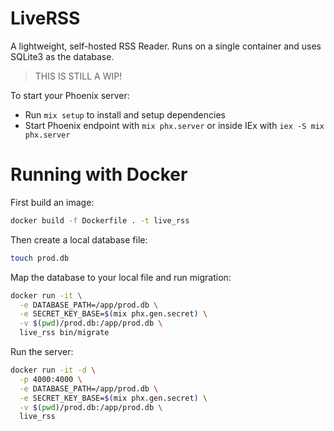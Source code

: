 # LiveRSS

A lightweight, self-hosted RSS Reader.
Runs on a single container and uses SQLite3 as the database.

> THIS IS STILL A WIP!

To start your Phoenix server:

- Run `mix setup` to install and setup dependencies
- Start Phoenix endpoint with `mix phx.server` or inside IEx with `iex -S mix phx.server`

# Running with Docker

First build an image:

```bash
docker build -f Dockerfile . -t live_rss
```

Then create a local database file:

```bash
touch prod.db
```

Map the database to your local file and run migration:

```bash
docker run -it \
  -e DATABASE_PATH=/app/prod.db \
  -e SECRET_KEY_BASE=$(mix phx.gen.secret) \
  -v $(pwd)/prod.db:/app/prod.db \
  live_rss bin/migrate
```

Run the server:

```bash
docker run -it -d \
  -p 4000:4000 \
  -e DATABASE_PATH=/app/prod.db \
  -e SECRET_KEY_BASE=$(mix phx.gen.secret) \
  -v $(pwd)/prod.db:/app/prod.db \
  live_rss
```
